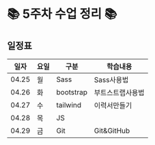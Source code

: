 # 📚 5주차 수업 정리 📚

## 일정표
|일자|요일|구분|학습내용
|---|---|---|---|
|04.25|월|Sass|Sass사용법
|04.26|화|bootstrap|부트스트랩사용법
|04.27|수|tailwind|이력서만들기
|04.28|목|JS|
|04.29|금|Git|Git&GitHub

